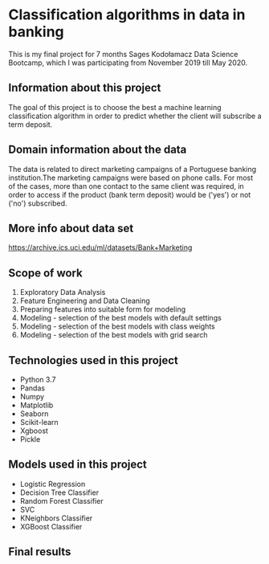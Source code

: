 # Classification algorithms in data in banking
This is my final project for 7 months Sages Kodołamacz Data Science Bootcamp, which I was participating from November 2019 till May 2020.
## Information about this project
The goal of this project is to choose the best a machine learning classification algorithm in order to predict whether the client will subscribe a term deposit.
## Domain information about the data
The data is related to direct marketing campaigns of a Portuguese banking institution.The marketing campaigns were based on phone calls.
For most of the cases, more than one contact to the same client was required, in order to access if the product (bank term deposit) would be ('yes') or not ('no') subscribed.
## More info about data set
https://archive.ics.uci.edu/ml/datasets/Bank+Marketing

## Scope of work
1) Exploratory Data Analysis
2) Feature Engineering and Data Cleaning
3) Preparing features into suitable form for modeling
4) Modeling - selection of the best models with default settings
5) Modeling - selection of the best models with class weights
6) Modeling - selection of the best models with grid search

## Technologies used in this project
- Python 3.7
- Pandas
- Numpy
- Matplotlib
- Seaborn
- Scikit-learn
- Xgboost
- Pickle

## Models used in this project

- Logistic Regression
- Decision Tree Classifier
- Random Forest Classifier
- SVC
- KNeighbors Classifier
- XGBoost Classifier

## Final results
